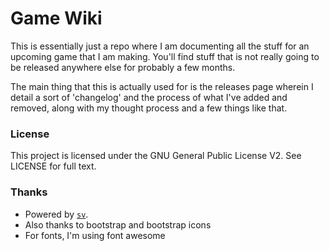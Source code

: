 # Game Wiki

This is essentially just a repo where I am documenting all the stuff for an
upcoming game that I am making. You'll find stuff that is not really going to
be released anywhere else for probably a few months.

The main thing that this is actually used for is the releases page wherein I
detail a sort of 'changelog' and the process of what I've added and removed,
along with my thought process and a few things like that.

### License

This project is licensed under the GNU General Public License V2. See LICENSE
for full text.

### Thanks

 * Powered by [`sv`](https://github.com/sveltejs/cli).
 * Also thanks to bootstrap and bootstrap icons
 * For fonts, I'm using font awesome
